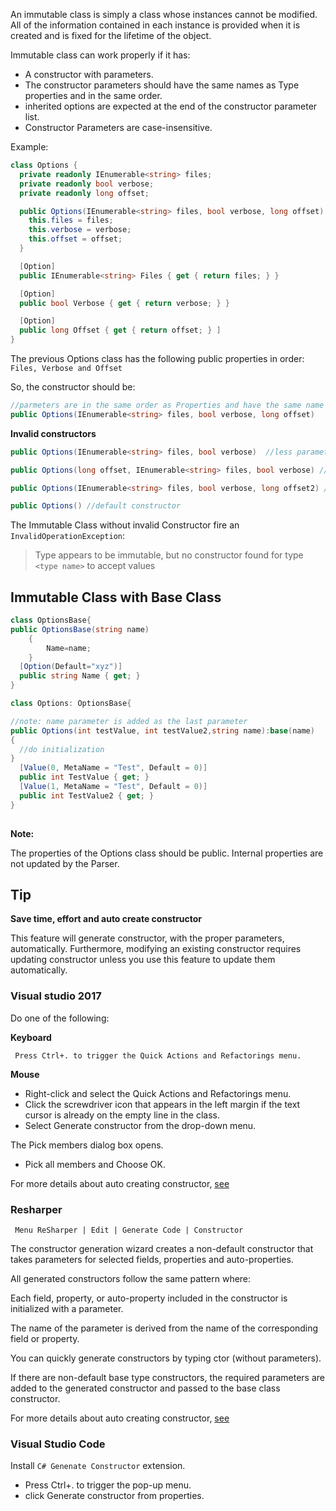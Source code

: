 An immutable class is simply a class whose instances cannot be modified. All of
the information contained in each instance is provided when it is created and is fixed for the lifetime of the object.

Immutable class can work properly if it has: 

- A constructor with parameters.
- The constructor parameters should have the same names as Type properties and in the same order.
- inherited options are expected at the end of the constructor parameter list.
- Constructor Parameters are case-insensitive.

Example:

```cs
class Options {
  private readonly IEnumerable<string> files;
  private readonly bool verbose;
  private readonly long offset;

  public Options(IEnumerable<string> files, bool verbose, long offset) {
    this.files = files;
    this.verbose = verbose;
    this.offset = offset;
  }

  [Option]
  public IEnumerable<string> Files { get { return files; } }

  [Option]
  public bool Verbose { get { return verbose; } }

  [Option]
  public long Offset { get { return offset; } ]
}
```

The previous Options class has the following public properties in order: `Files, Verbose and Offset`

So, the constructor should be:

```cs
//parmeters are in the same order as Properties and have the same name (case-insensitive)
public Options(IEnumerable<string> files, bool verbose, long offset)
```

**Invalid constructors**

```cs
public Options(IEnumerable<string> files, bool verbose)  //less parameters

public Options(long offset, IEnumerable<string> files, bool verbose) //Not match the order of the properties

public Options(IEnumerable<string> files, bool verbose, long offset2) //offset2 has no corresponding property

public Options() //default constructor

```
The Immutable Class without invalid Constructor fire an `InvalidOperationException`:

>Type appears to be immutable, but no constructor found for type `<type name>` to accept values
 

## Immutable Class with Base Class

```cs
class OptionsBase{
public OptionsBase(string name)
	{
		Name=name;
	}
  [Option(Default="xyz")]
  public string Name { get; }
}

class Options: OptionsBase{

//note: name parameter is added as the last parameter 		 
public Options(int testValue, int testValue2,string name):base(name)
{
  //do initialization
}
  [Value(0, MetaName = "Test", Default = 0)]
  public int TestValue { get; }
  [Value(1, MetaName = "Test", Default = 0)]
  public int TestValue2 { get; }
}
		
```

**Note:**

The properties of the Options class should be public. Internal properties are not updated by the Parser.

## Tip
**Save time,  effort and auto create constructor**

This feature will generate constructor, with the proper parameters, automatically. Furthermore, modifying an existing constructor requires updating constructor unless you use this feature to update them automatically.

### Visual studio 2017

Do one of the following:

**Keyboard**

     Press Ctrl+. to trigger the Quick Actions and Refactorings menu.

**Mouse**

- Right-click and select the Quick Actions and Refactorings menu. 
- Click the screwdriver icon that appears in the left margin if the text cursor is already on the empty line in the class. 
- Select Generate constructor from the drop-down menu.

The Pick members dialog box opens.

- Pick all members and Choose OK.

For more details about auto creating constructor, [see](https://docs.microsoft.com/en-us/visualstudio/ide/reference/generate-constructor?view=vs-2019)


### Resharper


     Menu ReSharper | Edit | Generate Code | Constructor

The constructor generation wizard creates a non-default constructor that takes parameters for selected fields, properties and auto-properties.

All generated constructors follow the same pattern where:

Each field, property, or auto-property included in the constructor is initialized with a parameter.

The name of the parameter is derived from the name of the corresponding field or property. 

You can quickly generate constructors by typing ctor (without parameters).

If there are non-default base type constructors, the required parameters are added to the generated constructor and passed to the base class constructor.

For more details about auto creating constructor, [see](https://www.jetbrains.com/help/resharper/Code_Generation__Type_Constructors.html)

### Visual Studio Code

Install `C# Genenate Constructor` extension.

- Press Ctrl+. to trigger the pop-up menu.
- click Generate constructor from properties.

